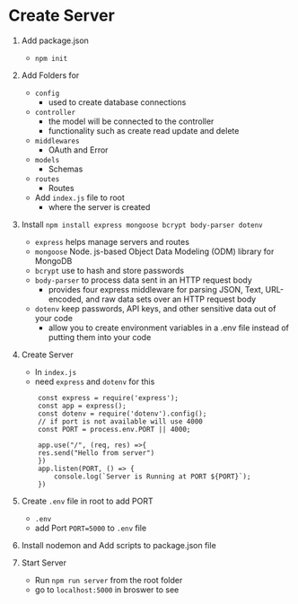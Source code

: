 # Create Server
1. Add package.json
    - `npm init`
2. Add Folders for 
    - `config`
        - used to create database connections
    - `controller`
        - the model will be connected to the controller
        - functionality such as create read update and delete
    - `middlewares`
        - OAuth and Error
    - `models`
        - Schemas
    - `routes`
        - Routes
    - Add `index.js` file to root
        - where the server is created
3. Install `npm install express mongoose bcrypt body-parser dotenv`
    - `express` helps manage servers and routes
    - `mongoose` Node. js-based Object Data Modeling (ODM) library for MongoDB
    - `bcrypt` use to hash and store passwords
    - `body-parser` to process data sent in an HTTP request body
        - provides four express middleware for parsing JSON, Text, URL-encoded, and raw data sets over an HTTP request body
    - `dotenv` keep passwords, API keys, and other sensitive data out of your code
        - allow you to create environment variables in a .env file instead of putting them into your code
4. Create Server
    - In `index.js`
    - need `express` and `dotenv` for this
    ```
        const express = require('express');
        const app = express();
        const dotenv = require('dotenv').config();
        // if port is not available will use 4000
        const PORT = process.env.PORT || 4000;

        app.use("/", (req, res) =>{
        res.send("Hello from server")
        })
        app.listen(PORT, () => {
            console.log(`Server is Running at PORT ${PORT}`);
        })
    ```
5. Create `.env` file in root to add PORT
    - `.env`
    - add Port `PORT=5000` to `.env` file
6. Install nodemon and Add scripts to package.json file
   
7. Start Server
    - Run `npm run server` from the root folder
    - go to `localhost:5000` in broswer to see